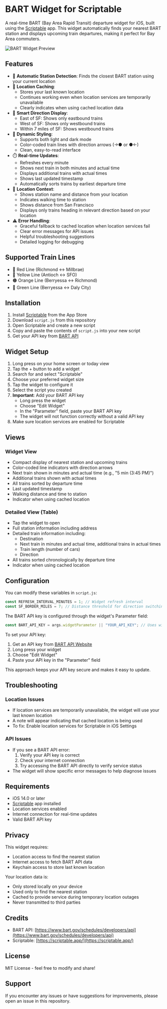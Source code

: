 # BART Widget for Scriptable

A real-time BART (Bay Area Rapid Transit) departure widget for iOS, built using the [Scriptable](https://scriptable.app/) app. This widget automatically finds your nearest BART station and displays upcoming train departures, making it perfect for Bay Area commuters.

![BART Widget Preview](iphone.jpeg)

## Features

- 🚉 **Automatic Station Detection**: Finds the closest BART station using your current location
- 🔄 **Location Caching**:
  - Stores your last known location
  - Continues working even when location services are temporarily unavailable
  - Clearly indicates when using cached location data
- 🚂 **Smart Direction Display**:
  - East of SF: Shows only eastbound trains
  - West of SF: Shows only westbound trains
  - Within 7 miles of SF: Shows westbound trains
- 🎨 **Dynamic Styling**:
  - Supports both light and dark mode
  - Color-coded train lines with direction arrows (→● or ●←)
  - Clean, easy-to-read interface
- ⏱️ **Real-time Updates**:
  - Refreshes every minute
  - Shows next train in both minutes and actual time
  - Displays additional trains with actual times
  - Shows last updated timestamp
  - Automatically sorts trains by earliest departure time
- 📍 **Location Context**:
  - Shows station name and distance from your location
  - Indicates walking time to station
  - Shows distance from San Francisco
  - Displays only trains heading in relevant direction based on your location
- ⚠️ **Error Handling**:
  - Graceful fallback to cached location when location services fail
  - Clear error messages for API issues
  - Helpful troubleshooting suggestions
  - Detailed logging for debugging

## Supported Train Lines

- 🔴 Red Line (Richmond ↔ Millbrae)
- 💛 Yellow Line (Antioch ↔ SFO)
- 🟠 Orange Line (Berryessa ↔ Richmond)
- 💚 Green Line (Berryessa ↔ Daly City)

## Installation

1. Install [Scriptable](https://apps.apple.com/us/app/scriptable/id1405459188) from the App Store
2. Download `script.js` from this repository
3. Open Scriptable and create a new script
4. Copy and paste the contents of `script.js` into your new script
5. Get your API key from [BART API](https://www.bart.gov/schedules/developers/api)

## Widget Setup

1. Long press on your home screen or today view
2. Tap the + button to add a widget
3. Search for and select "Scriptable"
4. Choose your preferred widget size
5. Tap the widget to configure it
6. Select the script you created
7. **Important**: Add your BART API key
   - Long press the widget
   - Choose "Edit Widget"
   - In the "Parameter" field, paste your BART API key
   - The widget will not function correctly without a valid API key
8. Make sure location services are enabled for Scriptable

## Views

### Widget View

- Compact display of nearest station and upcoming trains
- Color-coded line indicators with direction arrows
- Next train shown in minutes and actual time (e.g., "5 min (3:45 PM)")
- Additional trains shown with actual times
- All trains sorted by departure time
- Last updated timestamp
- Walking distance and time to station
- Indicator when using cached location

### Detailed View (Table)

- Tap the widget to open
- Full station information including address
- Detailed train information including:
  - Destination
  - Next train in minutes and actual time, additional trains in actual times
  - Train length (number of cars)
  - Direction
- All trains sorted chronologically by departure time
- Indicator when using cached location

## Configuration

You can modify these variables in `script.js`:

```javascript
const REFRESH_INTERVAL_MINUTES = 1; // Widget refresh interval
const SF_BORDER_MILES = 7; // Distance threshold for direction switching
```

The BART API key is configured through the widget's Parameter field:

```javascript
const BART_API_KEY = args.widgetParameter || "YOUR_API_KEY"; // Uses widget parameter
```

To set your API key:

1. Get an API key from [BART API Website](https://www.bart.gov/schedules/developers/api)
2. Long press your widget
3. Choose "Edit Widget"
4. Paste your API key in the "Parameter" field

This approach keeps your API key secure and makes it easy to update.

## Troubleshooting

### Location Issues

- If location services are temporarily unavailable, the widget will use your last known location
- A note will appear indicating that cached location is being used
- To fix: Enable location services for Scriptable in iOS Settings

### API Issues

- If you see a BART API error:
  1. Verify your API key is correct
  2. Check your internet connection
  3. Try accessing the BART API directly to verify service status
- The widget will show specific error messages to help diagnose issues

## Requirements

- iOS 14.0 or later
- [Scriptable](https://scriptable.app/) app installed
- Location services enabled
- Internet connection for real-time updates
- Valid BART API key

## Privacy

This widget requires:

- Location access to find the nearest station
- Internet access to fetch BART API data
- Keychain access to store last known location

Your location data is:

- Only stored locally on your device
- Used only to find the nearest station
- Cached to provide service during temporary location outages
- Never transmitted to third parties

## Credits

- BART API: [https://www.bart.gov/schedules/developers/api](https://www.bart.gov/schedules/developers/api)
- Scriptable: [https://scriptable.app/](https://scriptable.app/)

## License

MIT License - feel free to modify and share!

## Support

If you encounter any issues or have suggestions for improvements, please open an issue in this repository.
